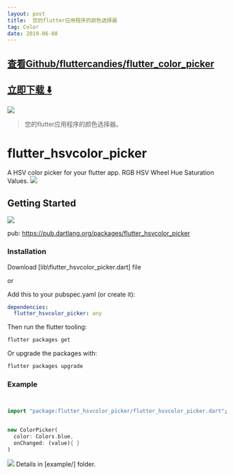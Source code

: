```yaml
---
layout: post
title:  您的flutter应用程序的颜色选择器
tag: Color
date: 2019-06-08
---
```


 

## [查看Github/fluttercandies/flutter_color_picker](http://github.com/fluttercandies/flutter_color_picker)
## [立即下载 ️⬇️ ](https://codeload.github.com/fluttercandies/flutter_color_picker/zip/master) 


 
![](https://flutterawesome.com/content/images/2019/02/flutter_color_picker.jpg)
 
>
> 您的flutter应用程序的颜色选择器。 
>

 
# flutter_hsvcolor_picker

A HSV color picker for your flutter app.
RGB HSV Wheel Hue Saturation Values.
![](https://github.com/fluttercandies/flutter_hsvcolor_picker/blob/master/screenshot/phone.png)

## Getting Started
  ![](https://github.com/fluttercandies/flutter_hsvcolor_picker/blob/master/screenshot/logo.png)


pub: 
https://pub.dartlang.org/packages/flutter_hsvcolor_picker

### Installation


Download [lib\flutter_hsvcolor_picker.dart] file

or

Add this to your pubspec.yaml (or create it):

```yaml
dependencies:
  flutter_hsvcolor_picker: any
```

Then run the flutter tooling:

```bash
flutter packages get
```

Or upgrade the packages with:

```bash
flutter packages upgrade
```


### Example

```dart


import "package:flutter_hsvcolor_picker/flutter_hsvcolor_picker.dart";


new ColorPicker(
  color: Colors.blue,
  onChanged: (value){ }
)


```




![](https://github.com/fluttercandies/flutter_hsvcolor_picker/blob/master/screenshot/design.png)
Details in [example/] folder.

